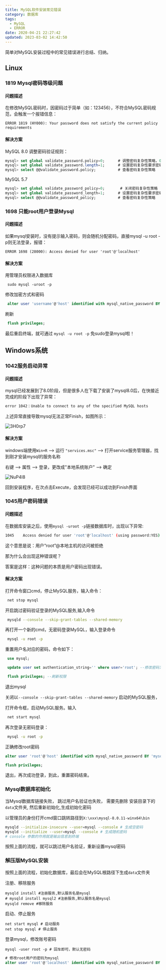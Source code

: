 ```yaml
---
title: MySQL软件安装常见错误
category: 数据库
tags:
  - MySQL
  - ERROR
date: 2020-04-21 22:27:42
updated: 2023-03-02 14:42:50
---
```

简单对MySQL安装过程中的常见错误进行总结、归纳。

## Linux

### 1819 Mysql密码等级问题

#### 问题描述

在修改MySQL密码时，因密码过于简单（如：123456），不符合MySQL密码规范，会触发一个报错信息：

```shell
ERROR 1819 (HY000): Your password does not satisfy the current policy requirements
```

#### 解决方案

MySQL 8.0 调整密码验证规则：

```sql
mysql> set global validate_password.policy=0;      # 调整密码复杂性策略，0 LOW 1 MEDIUM 2 STRONG
mysql> set global validate_password.length=1;      # 设置密码复杂性要求密码最低长度为1
mysql> select @@validate_password.policy;          # 查看密码复杂性策略
```

MySQL 5.7

```sql
mysql> set global validate_password_policy=0;       # 关闭密码复杂性策略
mysql> set global validate_password_length=1;      # 设置密码复杂性要求密码最低长度为1
mysql> select @@validate_password_policy;          # 查看密码复杂性策略
```

### 1698 只能root用户登录Mysql

#### 问题描述

如果mysql安装时，没有提示输入密码，则会随机分配密码，直接mysql -u root -p则无法登录，报错：

```shell
ERROR 1698 (28000): Access denied for user 'root'@'localhost'
```

#### 解决方案

用管理员权限进入数据库

```shell
 sudo mysql -uroot -p
```

修改加密方式和密码

```sql
 alter user 'username'@'host' identified with mysql_native_password BY 'password';
```

刷新

```sql
 flush privileges;
```

最后重启终端，就可通过 `mysql -u root -p` 免sudo登录mysql啦！

## Windows系统

### 1042服务启动异常

#### 问题描述

mysql已经发展到了8.0阶段，但是很多人在下载了安装了mysql8.0后，在快接近完成的阶段下出现了异常：

```bash
error 1042：Unable to connect to any of the specified MySQL hosts
```

上述异常直接导致mysql无法正常Finish，如图所示：

![3H0rp7](https://jsd.vxo.im/gh/bookandmusic/static/image/2024-11/73f6175e4910c6903139843648195fbc.png)

#### 解决方案

windows端使用`Win+R` --> 运行 `"services.msc"` --> 打开service服务管理器，找到刚才安装mysql的服务名称

右键 --> 属性 --> 登录，更改成"本地系统账户" --> 确定

![NuP4l8](https://jsd.vxo.im/gh/bookandmusic/static/image/2024-11/dff38e52ccdd398682d5e0b065951db4.png)

回到安装程序，在次点击Execute，会发现已经可以成功到Finish界面

### 1045用户密码错误

#### 问题描述

在数据库安装之后，使用`mysql -uroot -p`链接数据库时，出现以下异常:

```bash
1045    Access denied for user 'root'@'localhost' (using password:YES)
```

这个意思是说：用户“root”@本地主机的访问被拒绝

那为什么会出现这种错误呢？

答案是这样：这种问题的本质是用户密码出现错误。

#### 解决方案

打开命令窗口cmd，停止MySQL服务，输入命令：

```bash
 net stop mysql
```

开启跳过密码验证登录的MySQL服务,输入命令

```bash
 mysqld --console --skip-grant-tables --shared-memory
```

再打开一个新的cmd，无密码登录MySQL，输入登录命令

```bash
 mysql -u root -p
```

重置用户名对应的密码，命令如下：

```sql
 use mysql;

 update user set authentication_string='' where user='root'; --修改密码为空

 flush privileges; --刷新权限
```

退出mysql

关闭以`--console --skip-grant-tables --shared-memory` 启动的MySQL服务，

打开命令框，启动MySQL服务。输入

```bash
 net start mysql
```

再次登录无密码登录：

```bash
 mysql -u root -p
```

正确修改root密码

```sql
alter user 'root'@'host' identified with mysql_native_password BY 'mysql';

flush privileges;
```

退出，再次成功登录，到此，重置密码结束。

### Mysql数据库初始化

当Mysql数据库链接失败， 跳过用户名验证也失败， 需要先删除 安装目录下的`data`文件夹, 然后重新初始化,生成初始化密码

以管理员的身份打开cmd窗口跳转路径到`X:\xxx\mysql-8.0.11-winx64\bin`

```bash
mysqld --initialize-insecure --user=mysql --console # 生成空密码 
mysqld --initialize --user=mysql --console # 生成随机密码
# console 参数的作用就是输出信息到终端
```

按照上面的流程，就可以跳过用户名验证，重新设置mysql密码

### 解压版MySQL安装

按照上面的流程，初始化数据库，最后会在MySQL根路径下生成`data`文件夹

注册、移除服务

```shell
mysqld install #注册服务,默认服务名是mysql
# mysqld install mysql2 #注册服务,默认服务名是mysql
mysqld remove #移除服务
```

启动、停止服务

```
net start mysql # 启动服务
net stop mysql # 停止服务
```

登录mysql，修改账号密码

```shell
mysql -user root -p # 回车即可，默认无密码
```

```sql
# 修改root用户的密码为mysql
alter user 'root'@'localhost' identified with mysql_native_password BY 'mysql';
`````
